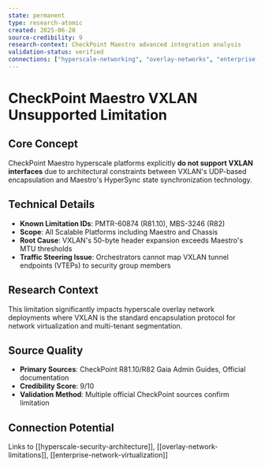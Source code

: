 ```yaml
---
state: permanent
type: research-atomic
created: 2025-06-20
source-credibility: 9
research-context: CheckPoint Maestro advanced integration analysis
validation-status: verified
connections: ["hyperscale-networking", "overlay-networks", "enterprise-security"]
---
```


# CheckPoint Maestro VXLAN Unsupported Limitation

## Core Concept
CheckPoint Maestro hyperscale platforms explicitly **do not support VXLAN interfaces** due to architectural constraints between VXLAN's UDP-based encapsulation and Maestro's HyperSync state synchronization technology.

## Technical Details
- **Known Limitation IDs**: PMTR-60874 (R81.10), MBS-3246 (R82)
- **Scope**: All Scalable Platforms including Maestro and Chassis
- **Root Cause**: VXLAN's 50-byte header expansion exceeds Maestro's MTU thresholds
- **Traffic Steering Issue**: Orchestrators cannot map VXLAN tunnel endpoints (VTEPs) to security group members

## Research Context
This limitation significantly impacts hyperscale overlay network deployments where VXLAN is the standard encapsulation protocol for network virtualization and multi-tenant segmentation.

## Source Quality
- **Primary Sources**: CheckPoint R81.10/R82 Gaia Admin Guides, Official documentation
- **Credibility Score**: 9/10
- **Validation Method**: Multiple official CheckPoint sources confirm limitation

## Connection Potential
Links to [[hyperscale-security-architecture]], [[overlay-network-limitations]], [[enterprise-network-virtualization]]